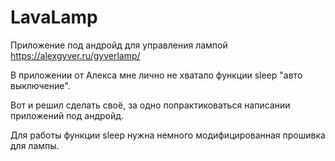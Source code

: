 # LavaLamp

Приложение под андройд для управления лампой https://alexgyver.ru/gyverlamp/

В приложении от Алекса мне лично не хватало функции sleep "авто выключение".

Вот и решил сделать своё, за одно попрактиковаться написании приложений под андройд.

Для работы функции sleep нужна немного модифицированная прошивка для лампы.
